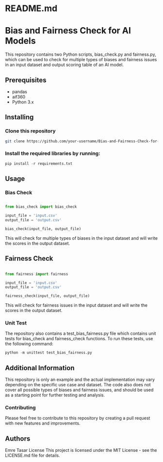 # README.md

# Bias and Fairness Check for AI Models

This repository contains two Python scripts, bias_check.py and fairness.py, which can be used to check for multiple types of biases and fairness issues in an input dataset and output scoring table of an AI model.

## Prerequisites
- pandas
- aif360
- Python 3.x

## Installing

### Clone this repository

```bash
git clone https://github.com/your-username/Bias-and-Fairness-Check-for-AI-Models.git

```

### Install the required libraries by running:

```python
pip install -r requirements.txt

```
## Usage
### Bias Check
```python

from bias_check import bias_check

input_file = 'input.csv'
output_file = 'output.csv'

bias_check(input_file, output_file)
```
This will check for multiple types of biases in the input dataset and will write the scores in the output dataset.

## Fairness Check
```python

from fairness import fairness

input_file = 'input.csv'
output_file = 'output.csv'

fairness_check(input_file, output_file)
```
This will check for fairness issues in the input dataset and will write the scores in the output dataset.

### Unit Test
The repository also contains a test_bias_fairness.py file which contains unit tests for bias_check and fairness_check functions. To run these tests, use the following command:


```python
python -m unittest test_bias_fairness.py
```
## Additional Information
This repository is only an example and the actual implementation may vary depending on the specific use case and dataset. The code also does not cover all possible types of biases and fairness issues, and should be used as a starting point for further testing and analysis.

### Contributing
Please feel free to contribute to this repository by creating a pull request with new features and improvements.

## Authors
Emre Tasar
License
This project is licensed under the MIT License - see the LICENSE.md file for details.


